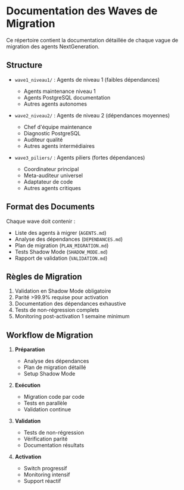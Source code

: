# Documentation des Waves de Migration

Ce répertoire contient la documentation détaillée de chaque vague de migration des agents NextGeneration.

## Structure

- `wave1_niveau1/` : Agents de niveau 1 (faibles dépendances)
  - Agents maintenance niveau 1
  - Agents PostgreSQL documentation
  - Autres agents autonomes

- `wave2_niveau2/` : Agents de niveau 2 (dépendances moyennes)
  - Chef d'équipe maintenance
  - Diagnostic PostgreSQL
  - Auditeur qualité
  - Autres agents intermédiaires

- `wave3_piliers/` : Agents piliers (fortes dépendances)
  - Coordinateur principal
  - Meta-auditeur universel
  - Adaptateur de code
  - Autres agents critiques

## Format des Documents

Chaque wave doit contenir :
- Liste des agents à migrer (`AGENTS.md`)
- Analyse des dépendances (`DEPENDANCES.md`)
- Plan de migration (`PLAN_MIGRATION.md`)
- Tests Shadow Mode (`SHADOW_MODE.md`)
- Rapport de validation (`VALIDATION.md`)

## Règles de Migration

1. Validation en Shadow Mode obligatoire
2. Parité >99.9% requise pour activation
3. Documentation des dépendances exhaustive
4. Tests de non-régression complets
5. Monitoring post-activation 1 semaine minimum

## Workflow de Migration

1. **Préparation**
   - Analyse des dépendances
   - Plan de migration détaillé
   - Setup Shadow Mode

2. **Exécution**
   - Migration code par code
   - Tests en parallèle
   - Validation continue

3. **Validation**
   - Tests de non-régression
   - Vérification parité
   - Documentation résultats

4. **Activation**
   - Switch progressif
   - Monitoring intensif
   - Support réactif 